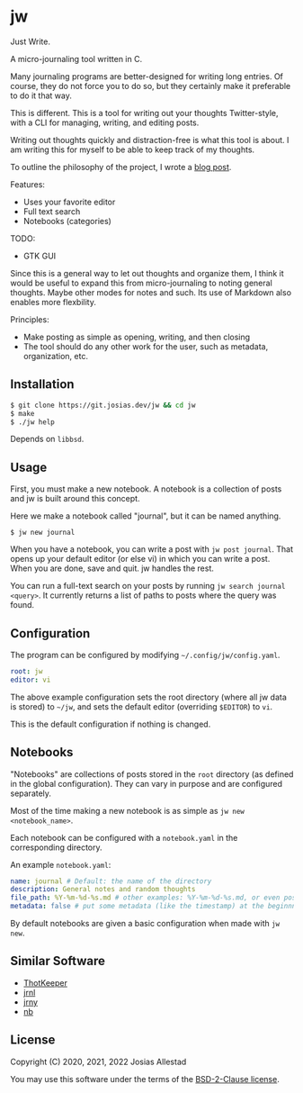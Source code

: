 # jw

Just Write.

A micro-journaling tool written in C.

Many journaling programs are better-designed for writing long entries. Of course, they do not force you to do so, but they certainly make it preferable to do it that way.

This is different. This is a tool for writing out your thoughts Twitter-style, with a CLI for managing, writing, and editing posts.

Writing out thoughts quickly and distraction-free is what this tool is about. I am writing this for myself to be able to keep track of my thoughts.

To outline the philosophy of the project, I wrote a [blog post](https://josias.dev/posts/justwrite/).

Features:
- Uses your favorite editor
- Full text search
- Notebooks (categories)

TODO:
- GTK GUI

Since this is a general way to let out thoughts and organize them, I think it would be useful to expand this from micro-journaling to noting general thoughts. Maybe other modes for notes and such. Its use of Markdown also enables more flexbility.

Principles:
- Make posting as simple as opening, writing, and then closing
- The tool should do any other work for the user, such as metadata, organization, etc.

## Installation

```sh
$ git clone https://git.josias.dev/jw && cd jw
$ make
$ ./jw help
```

Depends on `libbsd`.

## Usage

First, you must make a new notebook. A notebook is a collection of posts and jw is built around this concept.

Here we make a notebook called "journal", but it can be named anything.

```
$ jw new journal
```

When you have a notebook, you can write a post with `jw post journal`. That opens up your default editor (or else vi) in which you can write a post. When you are done, save and quit. jw handles the rest.

You can run a full-text search on your posts by running `jw search journal <query>`. It currently returns a list of paths to posts where the query was found.

## Configuration

The program can be configured by modifying `~/.config/jw/config.yaml`.

```yaml
root: jw
editor: vi
```

The above example configuration sets the root directory (where all jw data is stored) to `~/jw`, and sets the default editor (overriding `$EDITOR`) to `vi`.

This is the default configuration if nothing is changed.

## Notebooks

"Notebooks" are collections of posts stored in the `root` directory (as defined in the global configuration). They can vary in purpose and are configured separately.

Most of the time making a new notebook is as simple as `jw new <notebook_name>`.

Each notebook can be configured with a `notebook.yaml` in the corresponding directory.

An example `notebook.yaml`:
```yaml
name: journal # Default: the name of the directory
description: General notes and random thoughts
file_path: %Y-%m-%d-%s.md # other examples: %Y-%m-%d-%s.md, or even posts.md, where all entries are stored in a single file. %s refers to the first letters of the post
metadata: false # put some metadata (like the timestamp) at the beginnning of each post
```

By default notebooks are given a basic configuration when made with `jw new`.

## Similar Software

- [ThotKeeper](https://github.com/cmpilato/thotkeeper)
- [jrnl](https://github.com/jrnl-org/jrnl/)
- [jrny](https://git.sr.ht/~detondev/jrny)
- [nb](https://github.com/xwmx/nb)

## License

Copyright (C) 2020, 2021, 2022 Josias Allestad

You may use this software under the terms of the [BSD-2-Clause license](LICENSE).
